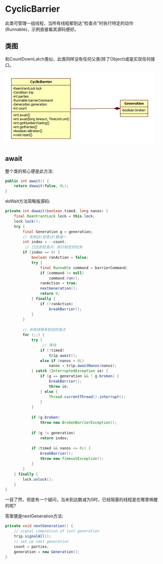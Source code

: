 # CyclicBarrier

此类可管理一组线程，当所有线程都到达"检查点"时执行特定的动作(Runnable)，示例直接看其源码便好。

## 类图

和CountDownLatch类似，此类同样没有任何父类(除了Object)或是实现任何接口。

![CyclicBarrier](images/CyclicBarrier.jpg)

## await

整个类的核心便是此方法:

```java
public int await() {
    return dowait(false, 0L);
}
```

doWait方法简略版源码:

```java
private int dowait(boolean timed, long nanos) {
    final ReentrantLock lock = this.lock;
    lock.lock();
    try {
        final Generation g = generation;
        // 未到达(检查点)数减一
        int index = --count;
         // 已达到检查点，执行给定的任务
        if (index == 0) {
            boolean ranAction = false;
            try {
                final Runnable command = barrierCommand;
                if (command != null)
                    command.run();
                ranAction = true;
                nextGeneration();
                return 0;
            } finally {
                if (!ranAction)
                    breakBarrier();
            }
        }

        // 尚有线程未到达检查点
        for (;;) {
            try {
                 // 等待
                if (!timed)
                    trip.await();
                else if (nanos > 0L)
                    nanos = trip.awaitNanos(nanos);
            } catch (InterruptedException ie) {
                if (g == generation && ! g.broken) {
                    breakBarrier();
                    throw ie;
                } else {
                    Thread.currentThread().interrupt();
                }
            }

            if (g.broken)
                throw new BrokenBarrierException();

            if (g != generation)
                return index;

            if (timed && nanos <= 0L) {
                breakBarrier();
                throw new TimeoutException();
            }
        }
    } finally {
        lock.unlock();
    }
}
```

一目了然，但是有一个疑问，当未到达数减为0时，已经阻塞的线程是在哪里唤醒的呢?

答案便是nextGeneration方法:

```java
private void nextGeneration() {
    // signal completion of last generation
    trip.signalAll();
    // set up next generation
    count = parties;
    generation = new Generation();
}
```

